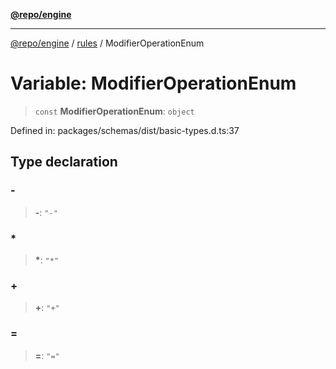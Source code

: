 [**@repo/engine**](../../README.md)

***

[@repo/engine](../../modules.md) / [rules](../README.md) / ModifierOperationEnum

# Variable: ModifierOperationEnum

> `const` **ModifierOperationEnum**: `object`

Defined in: packages/schemas/dist/basic-types.d.ts:37

## Type declaration

### -

> **-**: `"-"`

### \*

> **\***: `"*"`

### +

> **+**: `"+"`

### =

> **=**: `"="`
